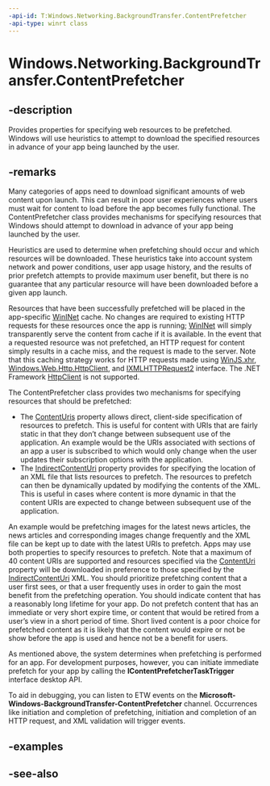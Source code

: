 ```yaml
---
-api-id: T:Windows.Networking.BackgroundTransfer.ContentPrefetcher
-api-type: winrt class
---
```


<!-- Class syntax.
public class ContentPrefetcher 
-->

# Windows.Networking.BackgroundTransfer.ContentPrefetcher

## -description
Provides properties for specifying web resources to be prefetched. Windows will use heuristics to attempt to download the specified resources in advance of your app being launched by the user.

## -remarks
Many categories of apps need to download significant amounts of web content upon launch. This can result in poor user experiences where users must wait for content to load before the app becomes fully functional. The ContentPrefetcher class provides mechanisms for specifying resources that Windows should attempt to download in advance of your app being launched by the user.

Heuristics are used to determine when prefetching should occur and which resources will be downloaded. These heuristics take into account system network and power conditions, user app usage history, and the results of prior prefetch attempts to provide maximum user benefit, but there is no guarantee that any particular resource will have been downloaded before a given app launch.

Resources that have been successfully prefetched will be placed in the app-specific [WinINet](https://docs.microsoft.com/windows/desktop/WinInet/about-wininet) cache. No changes are required to existing HTTP requests for these resources once the app is running; [WinINet](https://docs.microsoft.com/windows/desktop/WinInet/about-wininet) will simply transparently serve the content from cache if it is available. In the event that a requested resource was not prefetched, an HTTP request for content simply results in a cache miss, and the request is made to the server. Note that this caching strategy works for HTTP requests made using [WinJS.xhr](https://docs.microsoft.com/previous-versions/windows/apps/br229787(v=win.10)), [Windows.Web.Http.HttpClient](../windows.web.http/httpclient.md), and [IXMLHTTPRequest2](https://msdn.microsoft.com/library/windows/desktop/hh831151(v=vs.85).aspx) interface. The .NET Framework  [HttpClient](https://go.microsoft.com/fwlink/p/?linkid=239962) is not supported.

The ContentPrefetcher class provides two mechanisms for specifying resources that should be prefetched:


+ The [ContentUris](contentprefetcher_contenturis.md) property allows direct, client-side specification of resources to prefetch. This is useful for content with URIs that are fairly static in that they don’t change between subsequent use of the application. An example would be the URIs associated with sections of an app a user is subscribed to which would only change when the user updates their subscription options with the application.
+ The [IndirectContentUri](contentprefetcher_indirectcontenturi.md) property provides for specifying the location of an XML file that lists resources to prefetch. The resources to prefetch can then be dynamically updated by modifying the contents of the XML. This is useful in cases where content is more dynamic in that the content URIs are expected to change between subsequent use of the application.

An example would be prefetching images for the latest news articles, the news articles and corresponding images change frequently and the XML file can be kept up to date with the latest URIs to prefetch. Apps may use both properties to specify resources to prefetch. Note that a maximum of 40 content URIs are supported and resources specified via the [ContentUri](contentprefetcher_contenturis.md) property will be downloaded in preference to those specified by the [IndirectContentUri](contentprefetcher_indirectcontenturi.md) XML.
You should prioritize prefetching content that a user first sees, or that a user frequently uses in order to gain the most benefit from the prefetching operation. You should indicate content that has a reasonably long lifetime for your app. Do not prefetch content that has an immediate or very short expire time, or content that would be retired from a user’s view in a short period of time. Short lived content is a poor choice for prefetched content as it is likely that the content would expire or not be show before the app is used and hence not be a benefit for users.

As mentioned above, the system determines when prefetching is performed for an app. For development purposes, however, you can initiate immediate prefetch for your app by calling the **IContentPrefetcherTaskTrigger** interface desktop API.

To aid in debugging, you can listen to ETW events on the **Microsoft-Windows-BackgroundTransfer-ContentPrefetcher** channel. Occurrences like initiation and completion of prefetching, initiation and completion of an HTTP request, and XML validation will trigger events.

## -examples

## -see-also
